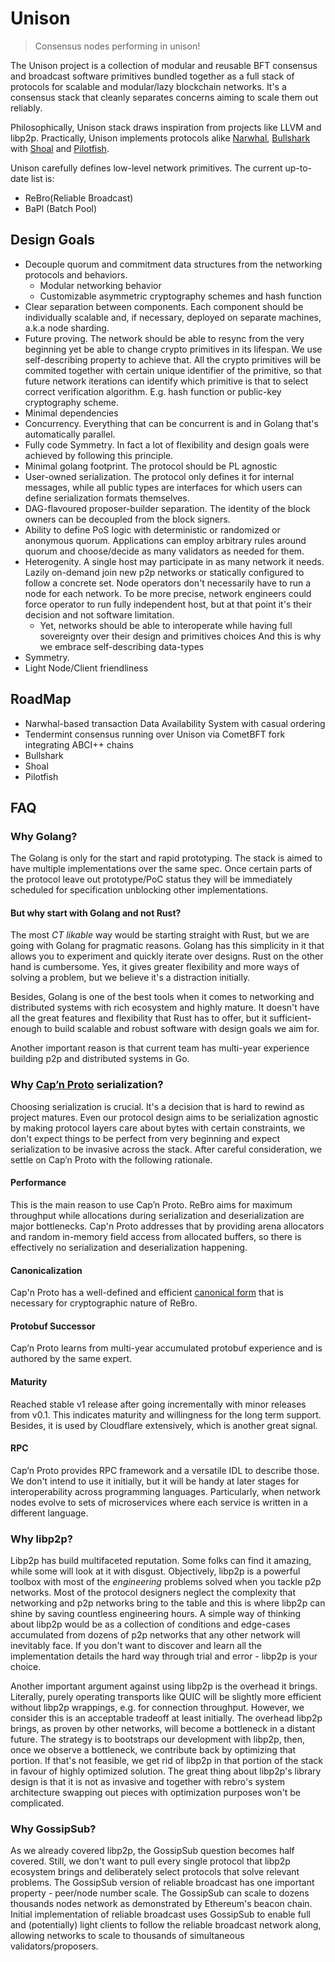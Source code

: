 # Unison
> Consensus nodes performing in unison!

The Unison project is a collection of modular and reusable BFT consensus and broadcast software primitives bundled 
together as a full stack of protocols for scalable and modular/lazy blockchain networks. It's a consensus stack that 
cleanly separates concerns aiming to scale them out reliably.

Philosophically, Unison stack draws inspiration from projects like LLVM and libp2p. Practically, Unison implements 
protocols alike [Narwhal](https://arxiv.org/pdf/2105.11827.pdf), [Bullshark](https://arxiv.org/pdf/2201.05677.pdf) 
with [Shoal](https://arxiv.org/pdf/2306.03058.pdf) and [Pilotfish](https://arxiv.org/abs/2401.16292).

Unison carefully defines low-level network primitives. The current up-to-date list is:
* ReBro(Reliable Broadcast)
* BaPl (Batch Pool)


## Design Goals

* Decouple quorum and commitment data structures from the networking protocols and behaviors. 
  * Modular networking behavior
  * Customizable asymmetric cryptography schemes and hash function
* Clear separation between components. Each component should be individually scalable and, if necessary, deployed on 
separate machines, a.k.a node sharding.
* Future proving. The network should be able to resync from the very beginning yet be able to change crypto primitives
in its lifespan. We use self-describing property to achieve that. All the crypto primitives will be commited together with 
certain unique identifier of the primitive, so that future network iterations can identify which primitive is that to
select correct verification algorithm. E.g. hash function or public-key cryptography scheme.
* Minimal dependencies
* Concurrency. Everything that can be concurrent is and in Golang that's automatically parallel.
* Fully code Symmetry. In fact a lot of flexibility and design goals were achieved by following this principle.
* Minimal golang footprint. The protocol should be PL agnostic
* User-owned serialization. The protocol only defines it for internal messages, while all public types are interfaces
for which users can define serialization formats themselves. 
* DAG-flavoured proposer-builder separation. The identity of the block owners can be decoupled from the block signers.
* Ability to define PoS logic with deterministic or randomized or anonymous quorum. Applications can employ arbitrary rules
around quorum and choose/decide as many validators as needed for them. 
* Heterogenity. A single host may participate in as many network it needs. Lazily on-demand join new p2p networks or
statically configured to follow a concrete set. Node operators don't necessarily have to run a node for each network.
To be more precise, network engineers could force operator to run fully independent host, but at that point it's their 
decision and not software limitation.
  * Yet, networks should be able to interoperate while having full sovereignty over their design and primitives choices
  And this is why we embrace self-describing data-types 
* Symmetry.
* Light Node/Client friendliness

## RoadMap

* Narwhal-based transaction Data Availability System with casual ordering
* Tendermint consensus running over Unison via CometBFT fork integrating ABCI++ chains
* Bullshark
* Shoal
* Pilotfish

## FAQ

### Why Golang?
The Golang is only for the start and rapid prototyping. The stack is aimed to have multiple implementations over the 
same spec. Once certain parts of the protocol leave out prototype/PoC status they will be immediately scheduled for 
specification unblocking other implementations. 

#### But why start with Golang and not Rust?
The most _CT likable_ way would be starting straight with Rust, but we are going with Golang for pragmatic reasons. Golang
has this simplicity in it that allows you to experiment and quickly iterate over designs. Rust on the other hand is 
cumbersome. Yes, it gives greater flexibility and more ways of solving a problem, but we believe it's a distraction 
initially. 

Besides, Golang is one of the best tools when it comes to networking and distributed systems with rich ecosystem and 
highly mature. It doesn't have all the great features and flexibility that Rust has to offer, but it sufficient-enough 
to build scalable and robust software with design goals we aim for. 

Another important reason is that current team has multi-year experience building p2p and distributed systems in Go.

### Why [Cap’n Proto](https://capnproto.org/) serialization?
Choosing serialization is crucial. It's a decision that is hard to rewind as project matures. Even our protocol design 
aims to be serialization agnostic by making protocol layers care about bytes with certain constraints, we don't expect 
things to be perfect from very beginning and expect serialization to be invasive across the stack. After careful 
consideration, we settle on Cap’n Proto with the following rationale. 

#### Performance
This is the main reason to use Cap’n Proto. ReBro aims for maximum throughput while allocations during serialization and 
deserialization are major bottlenecks. Cap'n Proto addresses that by providing arena allocators and random in-memory 
field access from allocated buffers, so there is effectively no serialization and deserialization happening.

#### Canonicalization
Cap'n Proto has a well-defined and efficient [canonical form](https://capnproto.org/encoding.html#canonicalization) 
that is necessary for cryptographic nature of ReBro.

#### Protobuf Successor
Cap’n Proto learns from multi-year accumulated protobuf experience and is authored by the same expert.

#### Maturity
Reached stable v1 release after going incrementally with minor releases from v0.1. This indicates maturity and willingness
for the long term support. Besides, it is used by Cloudflare extensively, which is another great signal.

#### RPC
Cap’n Proto provides RPC framework and a versatile IDL to describe those. We don't intend to use it initially, but it 
will be handy at later stages for interoperability across programming languages. Particularly, when network nodes evolve
to sets of microservices where each service is written in a different language.

### Why libp2p?

Libp2p has build multifaceted reputation. Some folks can find it amazing, while some will look at it with disgust.
Objectively, libp2p is a powerful toolbox with most of the _engineering_ problems solved when you tackle p2p networks. 
Most of the protocol designers neglect the complexity that networking and p2p networks bring to the table and this is 
where libp2p can shine by saving countless engineering hours. A simple way of thinking about libp2p would be as a 
collection of conditions and edge-cases accumulated from dozens of p2p networks that any other network will
inevitably face. If you don't want to discover and learn all the implementation details the hard way through trial and 
error - libp2p is your choice.

Another important argument against using libp2p is the overhead it brings. Literally, purely operating transports like
QUIC will be slightly more efficient without libp2p wrappings, e.g. for connection throughput. However, we consider 
this is an acceptable tradeoff at least initially. The overhead libp2p brings, as proven by other networks, will become
a bottleneck in a distant future. The strategy is to bootstraps our development with libp2p, then, once we observe a 
bottleneck, we contribute back by optimizing that portion. If that's not feasible, we get rid of libp2p in that portion 
of the stack in favour of highly optimized solution. The great thing about libp2p's library design is that it is not as 
invasive and together with rebro's system architecture swapping out pieces with optimization purposes won't be 
complicated.

### Why GossipSub?

As we already covered libp2p, the GossipSub question becomes half covered. Still, we don't want to pull every single 
protocol that libp2p ecosystem brings and deliberately select protocols that solve relevant problems. The GossipSub 
version of reliable broadcast has one important property - peer/node number scale. The GossipSub can scale to dozens 
thousands nodes network as demonstrated by Ethereum's beacon chain. Initial implementation of reliable broadcast uses
GossipSub to enable full and (potentially) light clients to follow the reliable broadcast network along, allowing 
networks to scale to thousands of simultaneous validators/proposers.
